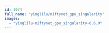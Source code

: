 ```yaml
---
id: 3674
full_name: "yinglilu/niftynet_gpu_singularity"
images: 
  - "yinglilu-niftynet_gpu_singularity-0.6.0"
---
```


